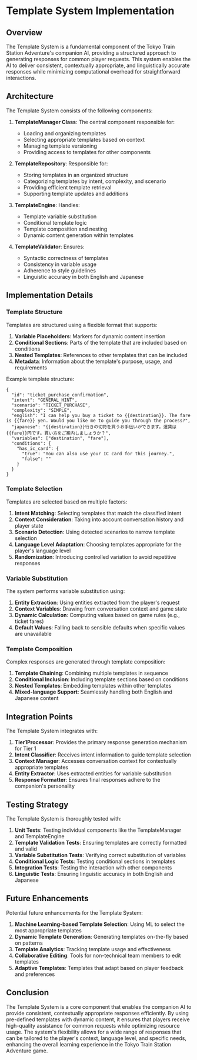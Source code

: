 # Template System Implementation

## Overview

The Template System is a fundamental component of the Tokyo Train Station Adventure's companion AI, providing a structured approach to generating responses for common player requests. This system enables the AI to deliver consistent, contextually appropriate, and linguistically accurate responses while minimizing computational overhead for straightforward interactions.

## Architecture

The Template System consists of the following components:

1. **TemplateManager Class**: The central component responsible for:
   - Loading and organizing templates
   - Selecting appropriate templates based on context
   - Managing template versioning
   - Providing access to templates for other components

2. **TemplateRepository**: Responsible for:
   - Storing templates in an organized structure
   - Categorizing templates by intent, complexity, and scenario
   - Providing efficient template retrieval
   - Supporting template updates and additions

3. **TemplateEngine**: Handles:
   - Template variable substitution
   - Conditional template logic
   - Template composition and nesting
   - Dynamic content generation within templates

4. **TemplateValidator**: Ensures:
   - Syntactic correctness of templates
   - Consistency in variable usage
   - Adherence to style guidelines
   - Linguistic accuracy in both English and Japanese

## Implementation Details

### Template Structure

Templates are structured using a flexible format that supports:

1. **Variable Placeholders**: Markers for dynamic content insertion
2. **Conditional Sections**: Parts of the template that are included based on conditions
3. **Nested Templates**: References to other templates that can be included
4. **Metadata**: Information about the template's purpose, usage, and requirements

Example template structure:
```
{
  "id": "ticket_purchase_confirmation",
  "intent": "GENERAL_HINT",
  "scenario": "TICKET_PURCHASE",
  "complexity": "SIMPLE",
  "english": "I can help you buy a ticket to {{destination}}. The fare is {{fare}} yen. Would you like me to guide you through the process?",
  "japanese": "{{destination}}行きの切符を買うお手伝いができます。運賃は{{fare}}円です。買い方をご案内しましょうか？",
  "variables": ["destination", "fare"],
  "conditions": {
    "has_ic_card": {
      "true": "You can also use your IC card for this journey.",
      "false": ""
    }
  }
}
```

### Template Selection

Templates are selected based on multiple factors:

1. **Intent Matching**: Selecting templates that match the classified intent
2. **Context Consideration**: Taking into account conversation history and player state
3. **Scenario Detection**: Using detected scenarios to narrow template selection
4. **Language Level Adaptation**: Choosing templates appropriate for the player's language level
5. **Randomization**: Introducing controlled variation to avoid repetitive responses

### Variable Substitution

The system performs variable substitution using:

1. **Entity Extraction**: Using entities extracted from the player's request
2. **Context Variables**: Drawing from conversation context and game state
3. **Dynamic Calculation**: Computing values based on game rules (e.g., ticket fares)
4. **Default Values**: Falling back to sensible defaults when specific values are unavailable

### Template Composition

Complex responses are generated through template composition:

1. **Template Chaining**: Combining multiple templates in sequence
2. **Conditional Inclusion**: Including template sections based on conditions
3. **Nested Templates**: Embedding templates within other templates
4. **Mixed-language Support**: Seamlessly handling both English and Japanese content

## Integration Points

The Template System integrates with:

1. **Tier1Processor**: Provides the primary response generation mechanism for Tier 1
2. **Intent Classifier**: Receives intent information to guide template selection
3. **Context Manager**: Accesses conversation context for contextually appropriate templates
4. **Entity Extractor**: Uses extracted entities for variable substitution
5. **Response Formatter**: Ensures final responses adhere to the companion's personality

## Testing Strategy

The Template System is thoroughly tested with:

1. **Unit Tests**: Testing individual components like the TemplateManager and TemplateEngine
2. **Template Validation Tests**: Ensuring templates are correctly formatted and valid
3. **Variable Substitution Tests**: Verifying correct substitution of variables
4. **Conditional Logic Tests**: Testing conditional sections in templates
5. **Integration Tests**: Testing the interaction with other components
6. **Linguistic Tests**: Ensuring linguistic accuracy in both English and Japanese

## Future Enhancements

Potential future enhancements for the Template System:

1. **Machine Learning-based Template Selection**: Using ML to select the most appropriate templates
2. **Dynamic Template Generation**: Generating templates on-the-fly based on patterns
3. **Template Analytics**: Tracking template usage and effectiveness
4. **Collaborative Editing**: Tools for non-technical team members to edit templates
5. **Adaptive Templates**: Templates that adapt based on player feedback and preferences

## Conclusion

The Template System is a core component that enables the companion AI to provide consistent, contextually appropriate responses efficiently. By using pre-defined templates with dynamic content, it ensures that players receive high-quality assistance for common requests while optimizing resource usage. The system's flexibility allows for a wide range of responses that can be tailored to the player's context, language level, and specific needs, enhancing the overall learning experience in the Tokyo Train Station Adventure game. 
